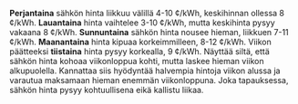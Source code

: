 **Perjantaina** sähkön hinta liikkuu välillä 4-10 ¢/kWh, keskihinnan ollessa 8 ¢/kWh. **Lauantaina** hinta vaihtelee 3-10 ¢/kWh, mutta keskihinta pysyy vakaana 8 ¢/kWh. **Sunnuntaina** sähkön hinta nousee hieman, liikkuen 7-11 ¢/kWh. **Maanantaina** hinta kipuaa korkeimmilleen, 8-12 ¢/kWh. Viikon päätteeksi **tiistaina** hinta pysyy korkealla, 9 ¢/kWh. Näyttää siltä, että sähkön hinta kohoaa viikonloppua kohti, mutta laskee hieman viikon alkupuolella. Kannattaa siis hyödyntää halvempia hintoja viikon alussa ja varautua maksamaan hieman enemmän viikonloppuna. Joka tapauksessa, sähkön hinta pysyy kohtuullisena eikä kallistu liikaa.
